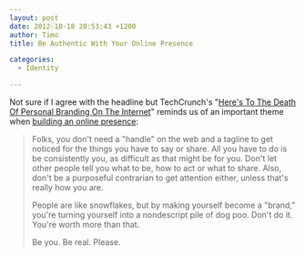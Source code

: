 ```yaml
---
layout: post
date: 2012-10-18 20:53:43 +1200
author: Timo
title: Be Authentic With Your Online Presence

categories:
  - Identity

---
```


Not sure if I agree with the headline but TechCrunch's "[Here's To The Death Of Personal Branding On The Internet](http://techcrunch.com/2012/10/14/heres-to-the-death-of-personal-branding-on-the-internet/)" reminds us of an important theme when [building an online presence](https://iwantmyname.com/services/personal-profile):

> Folks, you don't need a "handle" on the web and a tagline to get noticed for the things you have to say or share. All you have to do is be consistently you, as difficult as that might be for you. Don't let other people tell you what to be, how to act or what to share. Also, don't be a purposeful contrarian to get attention either, unless that's really how you are.
>
>  People are like snowflakes, but by making yourself become a "brand," you're turning yourself into a nondescript pile of dog poo. Don't do it. You're worth more than that.
>
>  Be you. Be real. Please.
